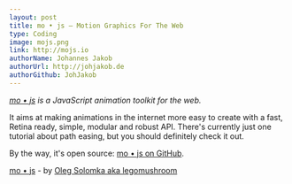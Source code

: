 ```yaml
---
layout: post
title: mo • js – Motion Graphics For The Web
type: Coding
image: mojs.png
link: http://mojs.io
authorName: Johannes Jakob
authorUrl: http://johjakob.de
authorGithub: JohJakob
---
```


_[mo • js](http://mojs.io) is a JavaScript animation toolkit for the web._

It aims at making animations in the internet more easy to create with a fast, Retina ready, simple, modular and robust API. There's currently just one tutorial about path easing, but you should definitely check it out.

By the way, it's open source: [mo • js on GitHub](https://github.com/legomushroom/mojs).

[mo • js](http://mojs.io) - by [Oleg Solomka aka legomushroom](https://twitter.com/legomushroom)
